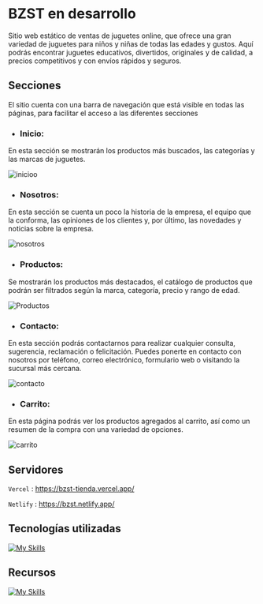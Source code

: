 # BZST en desarrollo
Sitio web estático de ventas de juguetes online, que ofrece una gran variedad de juguetes para niños y niñas de todas las edades y gustos. Aquí podrás encontrar juguetes educativos, divertidos, originales y de calidad, a precios competitivos y con envíos rápidos y seguros.

## Secciones
El sitio cuenta con una barra de navegación que está visible en todas las páginas, para facilitar el acceso a las diferentes secciones
- ### Inicio:
En esta sección se mostrarán los productos más buscados, las categorías y las marcas de juguetes.

![inicioo](https://github.com/Cesar-Ignacio/BZST-Tienda/assets/73149891/313297d6-6be5-43af-bb84-e6b281c3766f)


- ### Nosotros:
En esta sección se cuenta un poco la historia de la empresa, el equipo que la conforma, las opiniones de los clientes y, por último, las novedades y noticias sobre la empresa.

![nosotros](https://github.com/Cesar-Ignacio/BZST-Tienda/assets/73149891/f3d27f4d-28c0-493e-ae40-9a49e7449654)


- ### Productos:
Se mostrarán los productos más destacados, el catálogo de productos que podrán ser filtrados según la marca, categoría, precio y rango de edad.

![Productos](https://github.com/Cesar-Ignacio/BZST-Tienda/assets/73149891/7b3a84a2-c525-4556-a587-71a267b8d02f)


- ### Contacto:
En esta sección podrás contactarnos para realizar cualquier consulta, sugerencia, reclamación o felicitación. Puedes ponerte en contacto con nosotros por teléfono, correo electrónico, formulario web o visitando la sucursal más cercana.

![contacto](https://github.com/Cesar-Ignacio/BZST-Tienda/assets/73149891/d85329fe-d4a6-4f0a-94c7-5e740b598455)


- ### Carrito:
En esta página podrás ver los productos agregados al carrito, así como un resumen de la compra con una variedad de opciones.

![carrito](https://github.com/Cesar-Ignacio/BZST-Tienda/assets/73149891/8fe703f6-3540-4ed2-8488-045c1d896270)


## Servidores

`Vercel` : <https://bzst-tienda.vercel.app/>

`Netlify` : <https://bzst.netlify.app/>

## Tecnologías utilizadas
[![My Skills](https://skillicons.dev/icons?i=git,html,css,sass)](https://skillicons.dev)
## Recursos 
[![My Skills](https://skillicons.dev/icons?i=vscode,figma)](https://www.figma.com/file/Ie8IiZEcSy0LVMgbfGCgiA/ProyectoFinal?type=design&node-id=64%3A21&mode=design&t=oV7fFcxrHbECgDR1-1)


